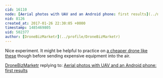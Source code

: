 ```yaml
---
cid: 16110
node: [Aerial photos with UAV and an Android phone: first results](../notes/bdiscoe/06-09-2013/aerial-photos-with-uav-and-an-android-phone-first-results)
nid: 8126
created_at: 2017-01-26 22:30:05 +0000
timestamp: 1485469805
uid: 502377
author: [DroneBizMarketr](../profile/DroneBizMarketr)
---
```


Nice experiment. It might be helpful to practice on [a cheaper drone like these](http://dronebusinessmarketer.com/best-drones-under-100/) though before sending expensive equipment into the air.

[DroneBizMarketr](../profile/DroneBizMarketr) replying to: [Aerial photos with UAV and an Android phone: first results](../notes/bdiscoe/06-09-2013/aerial-photos-with-uav-and-an-android-phone-first-results)

